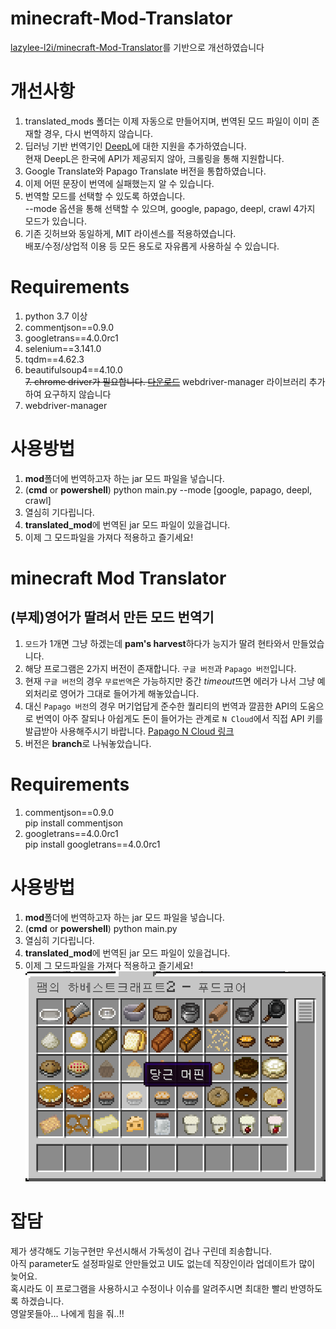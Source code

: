 # minecraft-Mod-Translator

[lazylee-l2i/minecraft-Mod-Translator](https://github.com/lazylee-l2i/minecraft-Mod-Translator)를 기반으로 개선하였습니다

# 개선사항

1. translated_mods 폴더는 이제 자동으로 만들어지며, 번역된 모드 파일이 이미 존재할 경우, 다시 번역하지 않습니다.
2. 딥러닝 기반 번역기인 [DeepL](https://www.deepl.com/translator)에 대한 지원을 추가하였습니다.  
현재 DeepL은 한국에 API가 제공되지 않아, 크롤링을 통해 지원합니다.  
3. Google Translate와 Papago Translate 버전을 통합하였습니다.  
4. 이제 어떤 문장이 번역에 실패했는지 알 수 있습니다.  
5. 번역할 모드를 선택할 수 있도록 하였습니다.  
--mode 옵션을 통해 선택할 수 있으며, google, papago, deepl, crawl 4가지 모드가 있습니다.
6. 기존 깃허브와 동일하게, MIT 라이센스를 적용하였습니다.  
배포/수정/상업적 이용 등 모든 용도로 자유롭게 사용하실 수 있습니다.

# Requirements
1. python 3.7 이상  
2. commentjson==0.9.0  
3. googletrans==4.0.0rc1  
4. selenium==3.141.0  
5. tqdm==4.62.3  
6. beautifulsoup4==4.10.0  
~~7. chrome driver가 필요합니다. [다운로드](https://chromedriver.chromium.org/downloads)~~ webdriver-manager 라이브러리 추가하여 요구하지 않습니다  
7. webdriver-manager

# 사용방법
1. **mod**폴더에 번역하고자 하는 jar 모드 파일을 넣습니다.
2. (**cmd** or **powershell**) python main.py --mode [google, papago, deepl, crawl]
3. 열심히 기다립니다.
4. **translated_mod**에 번역된 jar 모드 파일이 있을겁니다.
5. 이제 그 모드파일을 가져다 적용하고 즐기세요!


# minecraft Mod Translator  
## (부제)영어가 딸려서 만든 모드 번역기  

1. `모드`가 1개면 그냥 하겠는데 **pam's harvest**하다가 능지가 딸려 현타와서 만들었습니다.  
2. 해당 프로그램은 2가지 버전이 존재합니다. `구글 버전`과 `Papago 버전`입니다.  
3. 현재 `구글 버전`의 경우 `무료번역`은 가능하지만 중간 *timeout*뜨면 에러가 나서 그냥 예외처리로 영어가 그대로 들어가게 해놓았습니다.  
4. 대신 `Papago 버전`의 경우 머기업답게 준수한 퀄리티의 번역과 깔끔한 API의 도움으로 번역이 아주 잘되나 아쉽게도 돈이 들어가는 관계로 `N Cloud`에서 직접 API 키를 발급받아 사용해주시기 바랍니다. [Papago N Cloud 링크](https://www.ncloud.com/product/aiService/papagoTranslation)
5. 버전은 **branch**로 나눠놓았습니다.
  
# Requirements
1. commentjson==0.9.0  
pip install commentjson
2. googletrans==4.0.0rc1  
pip install googletrans==4.0.0rc1
# 사용방법
1. **mod**폴더에 번역하고자 하는 jar 모드 파일을 넣습니다.
2. (**cmd** or **powershell**) python main.py
3. 열심히 기다립니다.
4. **translated_mod**에 번역된 jar 모드 파일이 있을겁니다.
5. 이제 그 모드파일을 가져다 적용하고 즐기세요!  
![0](./mdimg/01.png)
# 잡담
제가 생각해도 기능구현만 우선시해서 가독성이 겁나 구린데 죄송합니다.  
아직 parameter도 설정파일로 안만들었고 UI도 없는데 직장인이라 업데이트가 많이 늦어요.  
혹시라도 이 프로그램을 사용하시고 수정이나 이슈를 알려주시면 최대한 빨리 반영하도록 하겠습니다.  
영알못들아... 나에게 힘을 줘..!!
